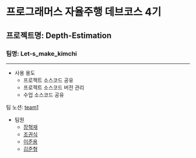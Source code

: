 # 프로그래머스 자율주행 데브코스 4기 
## 프로젝트명: Depth-Estimation
### 팀명: Let-s_make_kimchi

----------------------------------

* 사용 용도
  * 프로젝트 소스코드 공유 
  * 프로젝트 소스코드 버전 관리 
  * 수업 소스코드 공유


팀 노션: [team1](https://www.notion.so/team1-a157c7f88084468780ff38ec1883c3b7)
* 팀원
  * [장혁재](https://www.notion.so/4-a4b8db39cb5a4fe7ae4af3ef27216edb)
  * [조권식](https://www.notion.so/4-f6bb4b425ab34697b47dc683320ce76e)
  * [이준용](https://www.notion.so/4-631b6e4ab1e9487fbe1449e84f7ef1d6)
  * [김준형](https://www.notion.so/4-f9b680a19c7e48e989a32548a46fc2dc)
